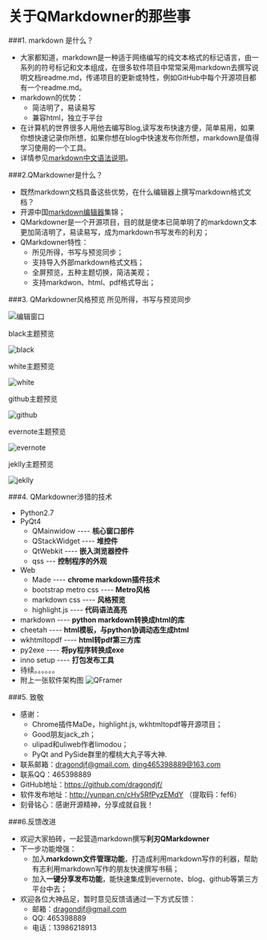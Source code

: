 关于QMarkdowner的那些事
===================================================
###1. markdown 是什么？
 
+   大家都知道，markdown是一种适于网络编写的纯文本格式的标记语言，由一系列的符号标记和文本组成，在很多软件项目中常常采用markdown去撰写说明文档readme.md，传递项目的更新或特性，例如GitHub中每个开源项目都有一个readme.md。    
+   markdown的优势：
    + 简洁明了，易读易写    
    + 兼容html，独立于平台      
+   在计算机的世界很多人用他去编写Blog,读写发布快速方便，简单易用，如果你想快速记录你所想，如果你想在blog中快速发布你所想，markdown是值得学习使用的一个工具。
+  详情参见[markdown中文语法说明](http://wowubuntu.com/markdown/#philosophy)。

###2.QMarkdowner是什么？
 
+   既然markdown文档具备这些优势，在什么编辑器上撰写markdown格式文档？
+   开源中国[markdown编辑器](http://www.oschina.net/search?scope=project&q=markdown)集锦；
+   QMarkdowner是一个开源项目，目的就是使本已简单明了的markdown文本更加简洁明了，易读易写，成为markdown书写发布的利刃；
+   QMarkdowner特性：
    +   所见所得，书写与预览同步；
    +   支持导入外部markdown格式文档；
    +   全屏预览，五种主题切换，简洁美观；
    +   支持markdwon、html、pdf格式导出；

###3. QMarkdowner风格预览
所见所得，书写与预览同步

![编辑窗口][edit]

black主题预览     

![black][black]

white主题预览

![white][white]

github主题预览

![github][github]

evernote主题预览

![evernote][evernote]

jeklly主题预览

![jeklly][jeklyy]

###4. QMarkdowner涉猎的技术   
+ Python2.7    
+ PyQt4    
    + QMainwidow  ----  **核心窗口部件**
    + QStackWidget  ---- **堆控件**
    + QtWebkit  ----  **嵌入浏览器控件**
    + qss ---  **控制程序的外观**
+ Web   
    + Made  ----  **chrome markdown插件技术**
    + bootstrap metro css  ----  **Metro风格**
    + markdown css  ----  **风格预览**
    + highlight.js  ----  **代码语法高亮**
+ markdown  ----  **python markdown转换成html的库**    
+ cheetah  ---- **html模板，与python协调动态生成html**
+ wkhtmltopdf  ---- **html转pdf第三方库**
+ py2exe ----  **将py程序转换成exe**
+ inno setup ----  **打包发布工具**
+ 待续。。。。。。
+ 附上一张软件架构图
![QFramer][QFramer]

###5. 致敬
+ 感谢：   
  + Chrome插件MaDe，highlight.js, wkhtmltopdf等开源项目；
  + Good朋友jack_zh；
  + ulipad和uliweb作者limodou；
  + PyQt and PySide群里的樱桃大丸子等大神.   
+    联系邮箱：dragondjf@gmail.com, ding465398889@163.com
+    联系QQ：465398889
+    GitHub地址：https://github.com/dragondjf/
+    软件发布地址：http://yunpan.cn/cHv5RfPyzEMdY （提取码：fef6）
+    刻骨铭心：感谢开源精神，分享成就自我！

###6.反馈改进     
+ 欢迎大家拍砖，一起营造markdown撰写**利刃QMarkdowner**
+ 下一步功能增强：
    + 加入**markdown文件管理功能**，打造成利用markdown写作的利器，帮助有志利用markdown写作的朋友快速撰写书稿；
    + 加入**一键分享发布功能**，能快速集成到evernote、blog、github等第三方平台中去；
+ 欢迎各位大神品足，暂时意见反馈请通过一下方式反馈：
    + 邮箱：dragondjf@gmail.com
    + QQ: 465398889
    + 电话：13986218913

[QFramer]: http://img0.ph.126.net/TyGYLcYRAvRsa0DMrCORzw==/6597693189751234389.jpg
[edit]:  http://img2.ph.126.net/w9buqTFZpcSCwBMJ5oEZhA==/2232096565415514338.png
[black]: http://img1.ph.126.net/z8wFRtEpJReRE4dL0oiFdg==/2265592087644079252.png
[white]: http://img1.ph.126.net/XpfGKX6kfhdC3oPgDjq-Ow==/1689694285294341322.png
[github]: http://img1.ph.126.net/oiAEpMBTbSzfmVpDu0sgAA==/2759299196712461656.png
[evernote]: http://img0.ph.126.net/fEI3NyFyJP_guV04NSWzqQ==/1474647403087135956.png
[jeklyy]: http://img0.ph.126.net/9nN6mdFW90m_VNglRaU8mw==/1991716935304705011.jpg
